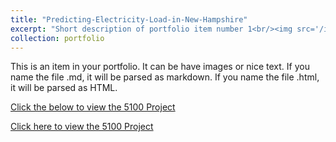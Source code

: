 ```yaml
---
title: "Predicting-Electricity-Load-in-New-Hampshire"
excerpt: "Short description of portfolio item number 1<br/><img src='/images/500x300.png'>"
collection: portfolio
---
```


This is an item in your portfolio. It can be have images or nice text. If you name the file .md, it will be parsed as markdown. If you name the file .html, it will be parsed as HTML. 

[Click the below to view the 5100 Project](https://github.com/Ruqhaiya/Predicting-Electricity-Load-in-New-Hampshire/blob/main/5100_Project_Combined.ipynb)


[Click here to view the 5100 Project](https://github.com/Ruqhaiya/ruqhaiya.github.io/blob/main/5100_Project_Combined.ipynb)
